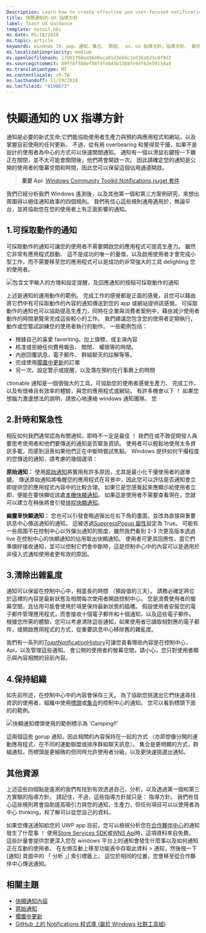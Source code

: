 ```yaml
---
Description: Learn how to create effective and user-focused notifications that make your users productive and happy.
title: 快顯通知的 UX 指導方針
label: Toast UX Guidance
template: detail.hbs
ms.date: 05/18/2018
ms.topic: article
keywords: windows 10，uwp，通知，集合、 群組、 ux，ux 指導方針，指導方針、 動作、 快顯通知，控制中心、 noninterruptive、 有效的通知、 干擾通知，可採取動作，管理，組織
ms.localizationpriority: medium
ms.openlocfilehash: 17861760ea5640eca01d3e69c1ed36a023c8f9d3
ms.sourcegitcommit: 89ff8ff88ef58f4fe6d3b1368fe94f62e59118ad
ms.translationtype: MT
ms.contentlocale: zh-TW
ms.lasthandoff: 11/29/2018
ms.locfileid: "8198673"
---
```

# <a name="toast-notification-ux-guidance"></a>快顯通知的 UX 指導方針
通知是必要的新式生命;它們能協助使用者生產力與預約與應用程式和網站，以及掌握目前使用的任何更新。 不過，從有用 overbearing 和覺得受干擾，如果不是設計的使用者為中心的方式可以快速關閉通知。 通知有一個以滑鼠右鍵按一下離正在關閉，並不太可能會關閉後，他們將會開啟一次。  因此請確定您的通知是公開的使用者的螢幕空間和時間，因此您可以保留這個佔用通道開啟。

> **重要 Api**: [Windows Community Toolkit Notifications nuget 套件](https://www.nuget.org/packages/Microsoft.Toolkit.Uwp.Notifications/)

我們已經分析我們 Windows 遙測後，以及其他第一個和第三方案例研究，來想出周圍得以絕佳通知故事的四個規則。  我們有信心這些規則通用適用於，無論平台，並將協助您在您的使用者上有正面影響的通知。

## <a name="1-actionable-notifications"></a>1.可採取動作的通知
可採取動作的通知可讓您的使用者不需要開啟您的應用程式可提高生產力。  雖然它非常有應用程式啟動、 這不是成功的唯一的量值，以及啟用使用者才會完成小型工作，而不需要移至您的應用程式可以是成功的非常強大的工具 delighting 您的使用者。

![包含文字輸入的方塊和設定提醒，及回應通知的按鈕可採取動作的通知](images/actionable-notification-example01.png)

上述是通知的運用動作的範例。 完成工作的感覺都是正面的感覺，且您可以藉由將它們中有可採取動作的內容的通知傳送到您的 app 或網站提供該感覺。 可採取動作的通知也可以協助提高生產力，同時在企業與消費者案例中，藉由減少使用者動作的時間瀏覽來完成這些較小的工作。 我們建議您包含您的使用者定期執行，動作或您嘗試訓練您的使用者執行的動作。  一些範例包括：
* 根據自己的喜愛 favoriting，加上旗標，或主演內容
* 核准或拒絕任何費用報告、 關閉、 權限等的時間。
* 內嵌回覆訊息，電子郵件、 群組聊天的註解等等。
* 完成使用[擱置中更新](toast-pending-update.md)的訂單
* 另一次，設定警示或提醒，以及潛在預約在行事曆上的時間

ctionable 通知是一個很強大的工具，可協助您的使用者感覺生產力、 完成工作，以及有很棒且有效率的體驗，與您的應用程式或網站。  有許多機會以下 ！ 如果您想腦力激盪想法的說明，請放心地連絡 windows 通知團隊。  您 

## <a name="2-timing-and-urgency"></a>2.計時和緊急性
相反如何我們通常認為有關通知，即時不一定是最佳 ！ 我們在或不敦促開發人員要思考使用者和他們要傳送的通知是否緊急資訊。 使用者可以輕鬆地使用太多資訊多載，而感到沮喪如果他們正在中斷時嘗試焦點。 Windows 提供如何干擾程度的您傳送的通知，請考慮的幾個選項：

**原始通知：** 使用[原始通知](raw-notification-overview.md)將實用有許多原因，尤其是最小化干擾使用者的選單鍵。  傳送原始通知將喚醒您的應用程式在背景中，因此您可以評估是否通知會立即提供您的應用程式內容中的比較合理。 如果它是您感覺起來應顯示給使用者立即，便能在要快顯從該處[本機快顯通知](send-local-toast.md)。  如果這是使用者不需要查看現在，您就可以建立在稍後將會引發[排程快顯通知](https://blogs.msdn.microsoft.com/tiles_and_toasts/2016/09/30/quickstart-sending-an-alarm-in-windows-10/)。

**幽靈車快顯通知：** 您也可以引發會略過彈出在右下角的畫面，並改為直接與重要訊息中心傳送通知的通知。 這被透過[SuppressPopup 屬性](https://docs.microsoft.com/en-us/uwp/api/windows.ui.notifications.toastnotification.suppresspopup)設定為 True。 可能有一些周圍不在控制中心以外彈出通知的態度，雖然我們看到 2-3 次更高版本透過 live 在控制中心的快顯通知的佔用取出快顯通知。  使用者可更具回應性，當它們準備好接收通知，並可以控制它們會中斷時，這是控制中心中的內容可以是適用於非侵入式通知使用者更有效的原因。

## <a name="3-clear-out-the-clutter"></a>3.清除出雜亂度
通知可以保留在控制中心中，相當長的時間 （預設值的三天）。  請務必確定將位於這裡的內容是最新狀態及相關每次使用者開啟控制中心。 您是浪費使用者的螢幕空間，且佔用可能會使用於項更保持最新狀態的插槽。  假設使用者安裝您的電子郵件管理應用程式，而會接收十個電子郵件和十個通知，以及這些電子郵件。  根據您所需的體驗，您可以考慮清除這些通知，如果使用者已讀取相對應的電子郵件，或開啟應用程式的方式，從重要訊息中心移除舊的雜亂度。

我們有一系列的[ToastNotificationHistory](https://docs.microsoft.com/en-us/uwp/api/windows.ui.notifications.toastnotificationhistory)可讓您查看哪些內容是在控制中心，Api，以及管理這些通知。 會公開的使用者的螢幕空間，請小心，您只對使用者顯示與內容相關的目前內容。

## <a name="4-keeping-organized"></a>4.保持組織
如先前所述，在控制中心中的內容會保存三天。  為了協助您挑選出它們快速尋找資訊的使用者，組織中使用[標頭](https://docs.microsoft.com/en-us/windows/uwp/design/shell/tiles-and-notifications/toast-headers)或[集合](https://docs.microsoft.com/en-us/uwp/api/windows.ui.notifications.toastcollection)的控制中心的通知。 您可以看到標頭下面的的範例。

![快顯通知標頭使用的範例標示為 'Camping!!'](images/toast-headers-action-center.png)

這兩個這些 gorup 通知，因此相關的內容保持在一起的方式 （亦即想像分開的運動應用程式，在不同的運動聯盟或排序群組聊天訊息）。 集合是更明顯的方式，群組通知，而標頭是更細微的但同時允許使用者分級，以及更快速挑選出通知。 

## <a name="other-resources"></a>其他資源
上述這些四個點是遙測的我們有找到有效透過自己，分析，以及透過第一個和第三方實驗的指導方針。 請記住，不過，這些指導方針就只是： 指導方針。  我們有信心這些規則將會協助提高吸引力與您的通知，生產力，但任何項目可以以使用者為中心 thinking，和了解可以從您自己的資料。  

如果您傳送通知給您的 UWP app 目前，您可以檢視分析您在[合作夥伴中心](https://partner.microsoft.com/dashboard)的通知發生了什麼事 ！ 使用[Store Services SDK](https://marketplace.visualstudio.com/items?itemName=AdMediator.MicrosoftStoreServicesSDK)或[WNS Api](https://docs.microsoft.com/en-us/windows/uwp/design/shell/tiles-and-notifications/windows-push-notification-services--wns--overview)時，這項資料來自免費。 這些計量會提供您更深入您在 windows 平台上的通知會發生什麼事以及如何通知正在互動的使用者。 在左側互動上移至功能表中存取此資料 > 通知，然後按一下 [通知] 頁面中的 「 分析 」] 索引標籤上。  這位於相同的位置，您會移至從合作夥伴中心傳送通知。

## <a name="related-topics"></a>相關主題

* [快顯通知內容](adaptive-interactive-toasts.md)
* [原始通知](raw-notification-overview.md)
* [擱置中更新](toast-pending-update.md)
* [GitHub 上的 Notifications 程式庫 (屬於 Windows 社群工具組)](https://github.com/Microsoft/UWPCommunityToolkit/tree/master/Microsoft.Toolkit.Uwp.Notifications)
